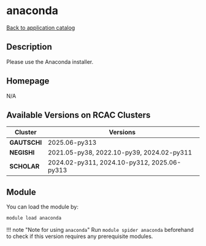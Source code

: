 # anaconda

[Back to application catalog](../app_catalog.md)

## Description

Please use the Anaconda installer.

## Homepage

N/A

## Available Versions on RCAC Clusters

|Cluster|Versions|
|---|---|
**GAUTSCHI**|2025.06-py313
**NEGISHI**|2021.05-py38, 2022.10-py39, 2024.02-py311
**SCHOLAR**|2024.02-py311, 2024.10-py312, 2025.06-py313

## Module

You can load the module by:

```bash
module load anaconda
```

!!! note "Note for using `anaconda`"
    Run `module spider anaconda` beforehand to check if this version requires any prerequisite modules.
